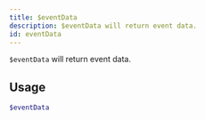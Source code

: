 ```yaml
---
title: $eventData
description: $eventData will return event data.
id: eventData
---
```


`$eventData` will return event data.

## Usage

```php
$eventData
```